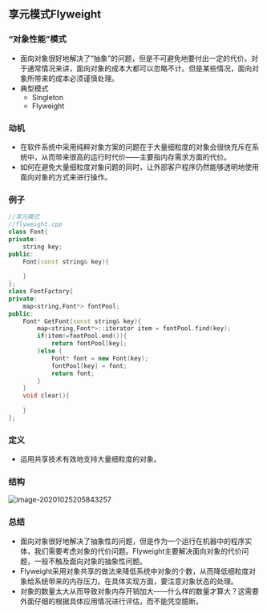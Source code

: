 ## 享元模式Flyweight

### “对象性能”模式

- 面向对象很好地解决了“抽象”的问题，但是不可避免地要付出一定的代价。对于通常情况来讲，面向对象的成本大都可以忽略不计。但是某些情况，面向对象所带来的成本必须谨慎处理。
- 典型模式
  - Singleton
  - Flyweight

### 动机

- 在软件系统中采用纯粹对象方案的问题在于大量细粒度的对象会很快充斥在系统中，从而带来很高的运行时代价——主要指内存需求方面的代价。
- 如何在避免大量细粒度对象问题的同时，让外部客户程序仍然能够透明地使用面向对象的方式来进行操作。



### 例子

```cpp
//享元模式
//flyweight.cpp
class Font{
private:
    string key;
public:
    Font(const string& key){
        
    }
};
class FontFactory{
private:
    map<string,Font*> fontPool;
public:
    Font* GetFont(const string& key){
        map<string,Font*>::iterator item = fontPool.find(key);
        if(item!=footPool.end()){
            return fontPool[key];
        }else {
            Font* font = new Font(key);
            fontPool[key] = font;
            return font;
        }
    }
    void clear(){
        
    }
};

```



### 定义

- 运用共享技术有效地支持大量细粒度的对象。


### 结构

![image-20201025205843257](https://i.loli.net/2020/10/25/O5xzMRu2QcZhDYN.png)

### 总结

- 面向对象很好地解决了抽象性的问题，但是作为一个运行在机器中的程序实体，我们需要考虑对象的代价问题。Flyweight主要解决面向对象的代价问题，一般不触及面向对象的抽象性问题。
- Flyweight采用对象共享的做法来降低系统中对象的个数，从而降低细粒度对象给系统带来的内存压力。在具体实现方面，要注意对象状态的处理。
- 对象的数量太大从而导致对象内存开销加大——什么样的数量才算大？这需要外面仔细的根据具体应用情况进行评估，而不能凭空臆断。

